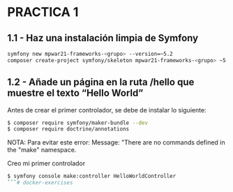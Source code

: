# PRACTICA 1

## 1.1 - Haz una instalación limpia de Symfony

```bash
symfony new mpwar21-frameworks-<grupo> --version=~5.2
composer create-project symfony/skeleton mpwar21-frameworks-<grupo> ~5.2
```
## 1.2 - Añade un página en la ruta /hello que muestre el texto “Hello World”

Antes de crear el primer controlador, se debe de instalar lo siguiente:

```bash
$ composer require symfony/maker-bundle --dev
$ composer require doctrine/annotations
```
NOTA: Para evitar este error: Message: "There are no commands defined in the "make" namespace.

Creo mi primer controlador

```bash
$ symfony console make:controller HelloWorldController
```# docker-exercises
